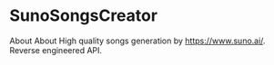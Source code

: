 # SunoSongsCreator
About About High quality songs generation by https://www.suno.ai/. Reverse engineered API.
